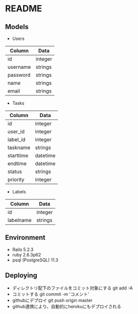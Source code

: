 # README

## Models

- Users

|Column|Data|
|--|--|
|id|integer|
|username|strings|
|password|strings|
|name|strings|
|email|strings|

- Tasks

|Column|Data|
|--|--|
|id|integer|
|user_id|integer|
|label_id|integer|
|taskname|strings|
|starttime|datetime|
|endtime|datetime|
|status|strings|
|priority|integer|

- Labels

|Column|Data|
|--|--|
|id|integer|
|labelname|strings|



## Environment

- Rails 5.2.3
- ruby 2.6.3p62
- psql (PostgreSQL) 11.3

## Deploying

- ディレクトリ配下のファイルをコミット対象にする
    git add -A
- コミットする
    git commit -m 'コメント'
- githubにデプロイ
    git push origin master
- github連携により、自動的にherokuにもデプロイされる
